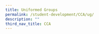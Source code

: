 ```yaml
---
title: Uniformed Groups
permalink: /student-development/CCA/ug/
description: ""
third_nav_title: CCA
---
```

